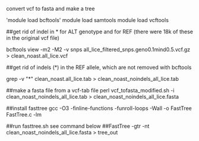 convert vcf to fasta and make a tree

'module load bcftools'
module load samtools
module load vcftools


##get rid of indel in * for ALT genotype and for REF (there were 18k of these in the original vcf file)

bcftools view -m2 -M2 -v snps all_lice_filtered_snps.geno0.1mind0.5.vcf.gz > clean_noast.all_lice.vcf

##get rid of indels (*) in the REF allele, which are not removed with bcftools

grep -v "*" clean_noast.all_lice.tab > clean_noast_noindels_all_lice.tab

##make a fasta file from a vcf-tab file
perl vcf_tofasta_modified.sh -i clean_noast_noindels_all_lice.tab > clean_noast_noindels_all_lice.fasta

##install fasttree
gcc -O3 -finline-functions -funroll-loops -Wall -o FastTree FastTree.c -lm

##run fasttree.sh see command below
##FastTree -gtr -nt clean_noast_noindels_all_lice.fasta > tree_out
